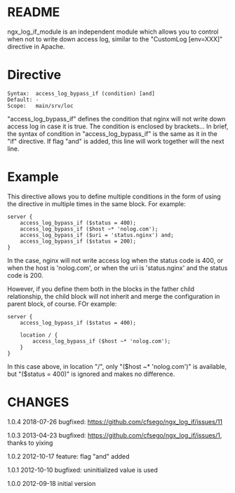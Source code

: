 # README

ngx_log_if_module is an independent module which allows you to control when not to write down
access log, similar to the "CustomLog [env=XXX]" directive in Apache.

# Directive
    Syntax:  access_log_bypass_if (condition) [and]
    Default: -
    Scope:   main/srv/loc

"access_log_bypass_if" defines the condition that nginx will not write down access log in case
it is true. The condition is enclosed by brackets... In brief, the syntax of condition in
"access_log_bypass_if" is the same as it in the "if" directive. If flag "and" is added, this
line will work together will the next line.

# Example
This directive allows you to define multiple conditions in the form of using the directive in
multiple times in the same block. For example:

    server {
        access_log_bypass_if ($status = 400);
        access_log_bypass_if ($host ~* 'nolog.com');
        access_log_bypass_if ($uri = 'status.nginx') and;
        access_log_bypass_if ($status = 200);
    }

In the case, nginx will not write access log when the status code is 400, or when the host is
'nolog.com', or when the uri is 'status.nginx' and the status code is 200.

However, if you define them both in the blocks in the father child relationship, the child block
will not inherit and merge the configuration in parent block, of course. FOr example:

    server {
        access_log_bypass_if ($status = 400);
    
        location / {
            access_log_bypass_if ($host ~* 'nolog.com');
        }
    }

In this case above, in location "/", only "($host ~* 'nolog.com')" is available, but "($status = 400)"
is ignored and makes no difference.

# CHANGES
1.0.4     2018-07-26    bugfixed: https://github.com/cfsego/ngx_log_if/issues/11

1.0.3     2013-04-23    bugfixed: https://github.com/cfsego/ngx_log_if/issues/1, thanks to yixing

1.0.2     2012-10-17    feature: flag "and" added

1.0.1     2012-10-10    bugfixed: uninitialized value is used

1.0.0     2012-09-18    initial version
